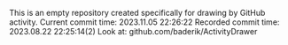 This is an empty repository created specifically for drawing by GitHub activity.
Current commit time: 2023.11.05 22:26:22
Recorded commit time: 2023.08.22 22:25:14(2)
Look at: github.com/baderik/ActivityDrawer
